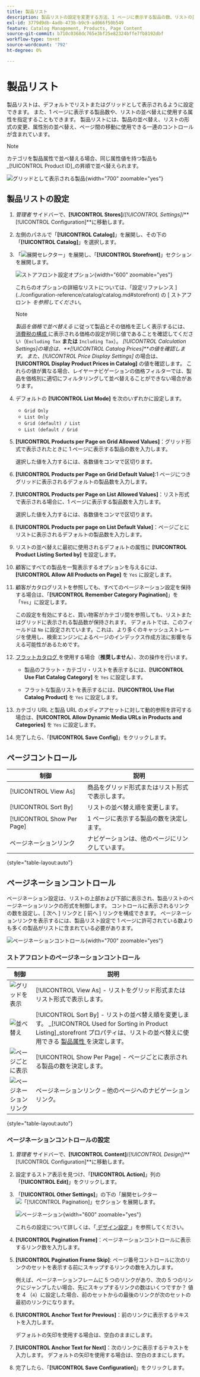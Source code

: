 ```yaml
---
title: 製品リスト
description: 製品リストの設定を変更する方法、1 ページに表示する製品の数、リストの並べ替えに使用する属性を指定する方法について説明します。
exl-id: 3779d9db-4adb-473b-b9c9-ad066f50b549
feature: Catalog Management, Products, Page Content
source-git-commit: b710c0368dc765e3bf25e82324bffe7fb8192dbf
workflow-type: tm+mt
source-wordcount: '792'
ht-degree: 0%

---
```


# 製品リスト

製品リストは、デフォルトでリストまたはグリッドとして表示されるように設定できます。 また、1 ページに表示する製品数や、リストの並べ替えに使用する属性を指定することもできます。 製品リストには、製品の並べ替え、リストの形式の変更、属性別の並べ替え、ページ間の移動に使用できる一連のコントロールが含まれています。

>[!NOTE]
>
>カテゴリを製品属性で並べ替える場合、同じ属性値を持つ製品も _[!UICONTROL Product ID]_の昇順で並べ替えられます。

![ グリッドとして表示される製品 ](./assets/storefront-catalog-page.png){width="700" zoomable="yes"}

## 製品リストの設定

1. _管理者_ サイドバーで、**[!UICONTROL Stores]**/_[!UICONTROL Settings]_/**[!UICONTROL Configuration]**に移動します。

1. 左側のパネルで「**[!UICONTROL Catalog]**」を展開し、その下の「**[!UICONTROL Catalog]**」を選択します。

1. 「![ 展開セレクター ](../assets/icon-display-expand.png)」を展開し、「**[!UICONTROL Storefront]**」セクションを展開します。

   ![ ストアフロント設定オプション ](../configuration-reference/catalog/assets/catalog-storefront.png){width="600" zoomable="yes"}

   これらのオプションの詳細なリストについては、「設定リファレンス ](../configuration-reference/catalog/catalog.md#storefront) の [ ストアフロント _を参照してください_。

   >[!NOTE]
   >
   >_製品を価格で並べ替える_ に従って製品とその価格を正しく表示するには、[ 消費税の構成 ](../configuration-reference/sales/tax.md) に表示される価格の設定が同じ値であることを確認してください（`Excluding Tax` **または** `Including Tax`）。 _[!UICONTROL Calculation Settings]_の場合は、**[!UICONTROL Catalog Prices]**の値を確認します。 また、_[!UICONTROL Price Display Settings]_ の場合は、**[!UICONTROL Display Product Prices in Catalog]** の値を確認します。 これらの値が異なる場合、レイヤーナビゲーションの価格フィルターでは、製品を価格別に適切にフィルタリングして並べ替えることができない場合があります。

1. デフォルトの **[!UICONTROL List Mode]** を次のいずれかに設定します。

   - `Grid Only`
   - `List Only`
   - `Grid (default) / List`
   - `List (default / Grid`

1. **[!UICONTROL Products per Page on Grid Allowed Values]**：グリッド形式で表示されたときに 1 ページに表示する製品の数を入力します。

   選択した値を入力するには、各数値をコンマで区切ります。

1. **[!UICONTROL Products per Page on Grid Default Value]**:1 ページにつきグリッドに表示されるデフォルトの製品数を入力します。

1. **[!UICONTROL Products per Page on List Allowed Values]**：リスト形式で表示される場合に、1 ページに表示する製品数を入力します。

   選択した値を入力するには、各数値をコンマで区切ります。

1. **[!UICONTROL Products per page on List Default Value]**：ページごとにリストに表示されるデフォルトの製品数を入力します。

1. リストの並べ替えに最初に使用されるデフォルトの属性に **[!UICONTROL Product Listing Sorted by]** を設定します。

1. 顧客にすべての製品を一覧表示するオプションを与えるには、**[!UICONTROL Allow All Products on Page]** を `Yes` に設定します。

1. 顧客がカタログリストを参照しても、すべてのページネーション設定を保持する場合は、「**[!UICONTROL Remember Category Pagination]**」を「`Yes`」に設定します。

   この設定を有効にすると、買い物客がカテゴリ間を参照しても、リストまたはグリッドに表示される製品数が保持されます。 デフォルトでは、このフィールドは `No` に設定されています。これは、より多くのキャッシュストレージを使用し、検索エンジンによるページのインデックス作成方法に影響を与える可能性があるためです。

1. [ フラットカタログ ](catalog-flat.md) を使用する場合（**推奨しません**）、次の操作を行います。

   - 製品のフラット・カテゴリ・リストを表示するには、**[!UICONTROL Use Flat Catalog Category]** を `Yes` に設定します。

   - フラットな製品リストを表示するには、**[!UICONTROL Use Flat Catalog Product]** を `Yes` に設定します。

1. カテゴリ URL と製品 URL のメディアアセットに対して動的参照を許可する場合は、**[!UICONTROL Allow Dynamic Media URLs in Products and Categories]** を `Yes` に設定します。

1. 完了したら、「**[!UICONTROL Save Config]**」をクリックします。

## ページコントロール

| 制御 | 説明 |
|--- |--- |
| [!UICONTROL View As] | 商品をグリッド形式またはリスト形式で表示します。 |
| [!UICONTROL Sort By] | リストの並べ替え順を変更します。 |
| [!UICONTROL Show Per Page] | 1 ページに表示する製品の数を決定します。 |
| ページネーションリンク | ナビゲーションは、他のページにリンクしています。 |

{style="table-layout:auto"}

## ページネーションコントロール

ページネーション設定は、リストの上部および下部に表示され、製品リストのページネーションリンクの形式を制御します。 コントロールに表示されるリンクの数を設定し、[ 次へ ] リンクと [ 前へ ] リンクを構成できます。 ページネーションリンクを表示するには、製品リスト設定で 1 ページに許可されている数よりも多くの製品がリストに含まれている必要があります。

![ ページネーションコントロール ](./assets/storefront-pagination-controls.png){width="700" zoomable="yes"}

### ストアフロントのページネーションコントロール

| 制御 | 説明 |
|--- |--- |
| ![ グリッドを表示 ](./assets/controls-pagination-list-grid.png) | [!UICONTROL View As] - リストをグリッド形式またはリスト形式で表示します。 |
| ![ 並べ替え ](./assets/control-pagination-sort-by.png) | [!UICONTROL Sort By] - リストの並べ替え順を変更します。 _[!UICONTROL Used for Sorting in Product Listing]_storefront プロパティは、リストの並べ替えに使用できる [ 製品属性 ](../catalog/product-attributes.md) を決定します。 |
| ![ ページごとに表示 ](./assets/control-pagination-show-per-page.png) | [!UICONTROL Show Per Page] - ページごとに表示される製品の数を決定します。 |
| ![ ページネーションリンク ](./assets/control-pagination.png) | ページネーションリンク – 他のページへのナビゲーションリンク。 |

{style="table-layout:auto"}

### ページネーションコントロールの設定

1. _管理者_ サイドバーで、**[!UICONTROL Content]**/_[!UICONTROL Design]_/**[!UICONTROL Configuration]**に移動します。

1. 設定するストア表示を見つけ、「**[!UICONTROL Action]**」列の「**[!UICONTROL Edit]**」をクリックします。

1. 「**[!UICONTROL Other Settings]**」の下の「展開セレクター ![ 「**[!UICONTROL Pagination]**」セクション ](../assets/icon-display-expand.png) を展開します。

   ![ ページネーション ](./assets/config-design-pagination.png){width="600" zoomable="yes"}

   これらの設定について詳しくは、「[ デザイン設定 ](../content-design/configuration.md)」を参照してください。

1. **[!UICONTROL Pagination Frame]**：ページネーションコントロールに表示するリンク数を入力します。

1. **[!UICONTROL Pagination Frame Skip]**: ページ番号コントロールに次のリンクのセットを表示する前にスキップするリンクの数を入力します。

   例えば、ページネーションフレームに 5 つのリンクがあり、次の 5 つのリンクにジャンプしたい場合、先にスキップするリンクの数はいくつですか？ 値を 4 （`4`）に設定した場合、前のセットからの最後のリンクが次のセットの最初のリンクになります。

1. **[!UICONTROL Anchor Text for Previous]**：前のリンクに表示するテキストを入力します。

   デフォルトの矢印を使用する場合は、空白のままにします。

1. **[!UICONTROL Anchor Text for Next]**：次のリンクに表示するテキストを入力します。 デフォルトの矢印を使用する場合は、空白のままにします。

1. 完了したら、「**[!UICONTROL Save Configuration]**」をクリックします。
